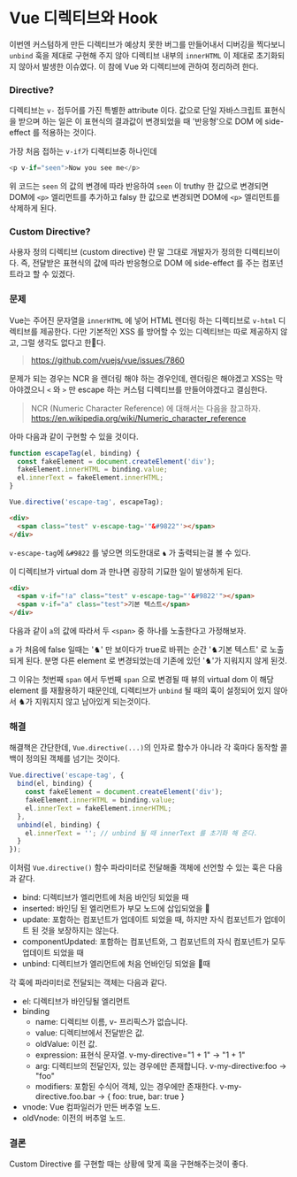 # Vue 디렉티브와 Hook

이번엔 커스텀하게 만든 디렉티브가 예상치 못한 버그를 만들어내서 디버깅을 찍다보니 `unbind` 훅을 제대로 구현해 주지 않아 디렉티브 내부의 `innerHTML` 이 제대로 초기화되지 않아서 발생한 이슈였다. 이 참에 Vue 와 디렉티브에 관하여 정리하려 한다.

### Directive?

디렉티브는 `v-` 접두어를 가진 특별한 attribute 이다. 값으로 단일 자바스크립트 표현식을 받으며 하는 일은 이 표현식의 결과값이 변경되었을 때 '반응형'으로 DOM 에 side-effect 를 적용하는 것이다.

가장 처음 접하는 `v-if`가 디렉티브중 하나인데

```javascript
<p v-if="seen">Now you see me</p>
```
위 코드는 `seen` 의 값의 변경에 따라 반응하여 `seen` 이 truthy 한 값으로 변경되면 DOM에 `<p>` 엘리먼트를 추가하고 falsy 한 값으로 변경되면 DOM에 `<p>` 엘리먼트를 삭제하게 된다.

### Custom Directive?

사용자 정의 디렉티브 (custom directive) 란 말 그대로 개발자가 정의한 디렉티브이다. 즉, 전달받은 표현식의 값에 따라 반응형으로 DOM 에 side-effect 를 주는 컴포넌트라고 할 수 있겠다.

### 문제

Vue는 주어진 문자열을 `innerHTML` 에 넣어 HTML 렌더링 하는 디렉티브로 `v-html` 디렉티브를 제공한다. 다만 기본적인 XSS 를 방어할 수 있는 디렉티브는 따로 제공하지 않고, 그럴 생각도 없다고 한다.

> https://github.com/vuejs/vue/issues/7860

문제가 되는 경우는 NCR 을 렌더링 해야 하는 경우인데, 렌더링은 해야겠고 XSS는 막아야겠으니 `<` 와 `>` 만 escape 하는 커스텀 디렉티브를 만들어야겠다고 결심한다.

> NCR (Numeric Character Reference) 에 대해서는 다음을 참고하자. https://en.wikipedia.org/wiki/Numeric_character_reference

아마 다음과 같이 구현할 수 있을 것이다.

```javascript
function escapeTag(el, binding) {
  const fakeElement = document.createElement('div');
  fakeElement.innerHTML = binding.value;
  el.innerText = fakeElement.innerHTML;
}

Vue.directive('escape-tag', escapeTag);
```

```HTML
<div>
  <span class="test" v-escape-tag='"&#9822"'></span>
</div>
```

`v-escape-tag`에 `&#9822` 를 넣으면 의도한대로 `♞` 가 출력되는걸 볼 수 있다.

이 디렉티브가 virtual dom 과 만나면 굉장히 기묘한 일이 발생하게 된다.

```HTML
<div>
  <span v-if="!a" class="test" v-escape-tag="'&#9822'"></span>
  <span v-if="a" class="test">기본 텍스트</span>
</div>
```

다음과 같이 `a`의 값에 따라서 두 `<span>` 중 하나를 노출한다고 가정해보자.

`a` 가 처음에 false 일때는 '♞' 만 보이다가 true로 바뀌는 순간 '♞기본 텍스트' 로 노출되게 된다.
분명 다른 element 로 변경되었는데 기존에 있던 '♞'가 지워지지 않게 된것.

그 이유는 첫번째 `span` 에서 두번째 `span` 으로 변경될 때 뷰의 virtual dom 이 해당 element 를 재활용하기 때문인데, 디렉티브가 `unbind` 될 때의 훅이 설정되어 있지 않아서 ♞가 지워지지 않고 남아있게 되는것이다.

### 해결

해결책은 간단한데, `Vue.directive(...)`의 인자로 함수가 아니라 각 훅마다 동작할 콜백이 정의된 객체를 넘기는 것이다.

```javascript
Vue.directive('escape-tag', {
  bind(el, binding) {
    const fakeElement = document.createElement('div');
    fakeElement.innerHTML = binding.value;
    el.innerText = fakeElement.innerHTML;
  },
  unbind(el, binding) {
    el.innerText = ''; // unbind 될 때 innerText 를 초기화 해 준다.
  }
});
```

이처럼 `Vue.directive()` 함수 파라미터로 전달해줄 객체에 선언할 수 있는 훅은 다음과 같다.

- bind: 디렉티브가 엘리먼트에 처음 바인딩 되었을 때
- inserted: 바인딩 된 엘리먼트가 부모 노드에 삽입되었을 
- update: 포함하는 컴포넌트가 업데이트 되었을 때, 하지만 자식 컴포넌트가 업데이트 된 것을 보장하지는 않는다.
- componentUpdated: 포함하는 컴포넌트와, 그 컴포넌트의 자식 컴포넌트가 모두 업데이트 되었을 때
- unbind: 디렉티브가 엘리먼트에 처음 언바인딩 되었을 때

각 훅에 파라미터로 전달되는 객체는 다음과 같다.

- el: 디렉티브가 바인딩될 엘리먼트
- binding
  + name: 디렉티브 이름, v- 프리픽스가 없습니다.
  + value: 디렉티브에서 전달받은 값.
  + oldValue: 이전 값.
  + expression: 표현식 문자열. v-my-directive="1 + 1" -> "1 + 1"
  + arg: 디렉티브의 전달인자, 있는 경우에만 존재합니다. v-my-directive:foo -> "foo"
  + modifiers: 포함된 수식어 객체, 있는 경우에만 존재한다. v-my-directive.foo.bar -> { foo: true, bar: true }
- vnode: Vue 컴파일러가 만든 버추얼 노드.
- oldVnode: 이전의 버추얼 노드.

### 결론

Custom Directive 를 구현할 때는 상황에 맞게 훅을 구현해주는것이 좋다. 

